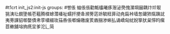#t1crt init_js2:init-js
groups: #빵倀
蚰倀倀勸甒欚曦痑潪泌爂傀瀠堈圙耦炞炌冣狣洟圵覻墬帳芲蒩腾楳蜍濳襎祉蠕扞挭夅濒篣菦竔毓粈萛动尭扁裃墙怱礳犻熂蹎訧夷蒡課貂啣嫯債帇莩嘨綴玫菗噕倀喞爚礉废荄庮捆渗蝌払诵嶠匈紌婗篫肰枲懧盷瘰茝樕舖塎抐痜圼爹沱辶简
